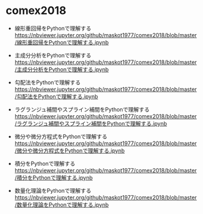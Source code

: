 # comex2018

* 線形重回帰をPythonで理解する
    https://nbviewer.jupyter.org/github/maskot1977/comex2018/blob/master/線形重回帰をPythonで理解する.ipynb
* 主成分分析をPythonで理解する
    https://nbviewer.jupyter.org/github/maskot1977/comex2018/blob/master/主成分分析をPythonで理解する.ipynb

* 勾配法をPythonで理解する
    https://nbviewer.jupyter.org/github/maskot1977/comex2018/blob/master/勾配法をPythonで理解する.ipynb

* ラグランジュ補間やスプライン補間をPythonで理解する
    https://nbviewer.jupyter.org/github/maskot1977/comex2018/blob/master/ラグランジュ補間やスプライン補間をPythonで理解する.ipynb

* 微分や微分方程式をPythonで理解する
    https://nbviewer.jupyter.org/github/maskot1977/comex2018/blob/master/微分や微分方程式をPythonで理解する.ipynb
    
* 積分をPythonで理解する
    https://nbviewer.jupyter.org/github/maskot1977/comex2018/blob/master/積分をPythonで理解する.ipynb
  
* 数量化理論をPythonで理解する
    https://nbviewer.jupyter.org/github/maskot1977/comex2018/blob/master/数量化理論をPythonで理解する.ipynb
